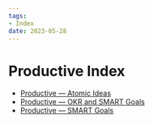 ```yaml
---
tags:
- Index
date: 2023-05-28
---
```


# Productive Index

- [Productive — Atomic Ideas](Productive%20%E2%80%94%20Atomic%20Ideas.md)
- [Productive — OKR and SMART Goals](Productive%20%E2%80%94%20OKR%20and%20SMART%20Goals.md)
- [Productive — SMART Goals](Productive%20%E2%80%94%20SMART%20Goals.md)